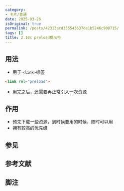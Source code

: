 ```yaml
---
category:
- 卡片/普通
date: 2025-03-26
isOriginal: true
permalink: /posts/42313acd355543637de1b5246c908715/
tags: []
title: 2.10c preload提示符
---
```

## 用法
- 用于 `<link>`标签
```html
<link rel="preload">
```
- 用完之后，还需要再正常引入一次资源
## 作用
- 预先下载一些资源，到时候要用的时候，随时可以用
- 拥有较高的优先级

## 参见
## 参考文献
## 脚注

